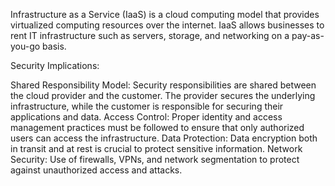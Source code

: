 Infrastructure as a Service (IaaS) is a cloud computing model that provides virtualized computing resources over the internet. IaaS allows businesses to rent IT infrastructure such as servers, storage, and networking on a pay-as-you-go basis.

Security Implications:

Shared Responsibility Model: Security responsibilities are shared between the cloud provider and the customer. The provider secures the underlying infrastructure, while the customer is responsible for securing their applications and data.
Access Control: Proper identity and access management practices must be followed to ensure that only authorized users can access the infrastructure.
Data Protection: Data encryption both in transit and at rest is crucial to protect sensitive information.
Network Security: Use of firewalls, VPNs, and network segmentation to protect against unauthorized access and attacks.

